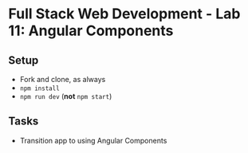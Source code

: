 # Full Stack Web Development -  Lab 11: Angular Components

## Setup

* Fork and clone, as always
* `npm install`
* `npm run dev` (**not** `npm start`)

## Tasks

* Transition app to using Angular Components
